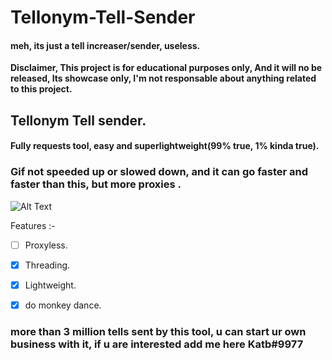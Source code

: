 # Tellonym-Tell-Sender
#### meh, its just a tell increaser/sender, useless.
**Disclaimer, This project is for educational purposes only, And it will no be released, Its showcase only, I'm not responsable about anything related to this project.**


## Tellonym Tell sender.
#### Fully requests tool, easy and superlightweight(99% true, 1% kinda true).
### Gif not speeded up or slowed down, and it can go faster and faster than this, but more proxies .
![Alt Text](https://cdn.discordapp.com/attachments/929867910971785216/1061045933237883051/ezgif.com-gif-maker.gif)

Features :-
- [ ] Proxyless.
- [x] Threading.
- [x] Lightweight.
- [x] do monkey dance. 


### more than 3 million tells sent by this tool, u can start ur own business with it, if u are interested add me here Katb#9977
